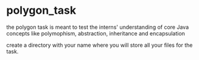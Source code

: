 # polygon_task
the polygon task is meant to test the interns' understanding of core Java concepts like polymophism, abstraction, inheritance and encapsulation

create a directory with your name where you will store all your files for the task.
